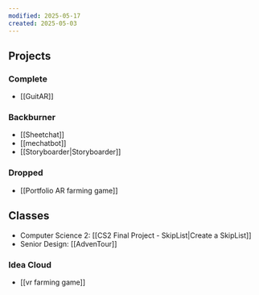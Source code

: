 ```yaml
---
modified: 2025-05-17
created: 2025-05-03
---
```

## Projects
### Complete
- [[GuitAR]]
### Backburner
- [[Sheetchat]]
- [[mechatbot]]
- [[Storyboarder|Storyboarder]]
### Dropped
- [[Portfolio AR farming game]]
## Classes
- Computer Science 2: [[CS2 Final Project - SkipList|Create a SkipList]]
- Senior Design: [[AdvenTour]]

### Idea Cloud
- [[vr farming game]]